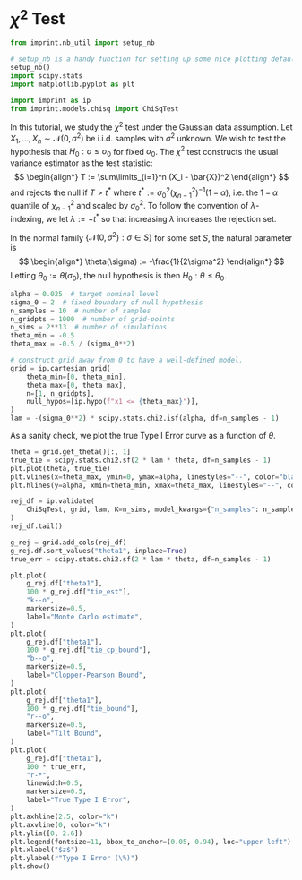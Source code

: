 # $\chi^2$ Test

```python
from imprint.nb_util import setup_nb

# setup_nb is a handy function for setting up some nice plotting defaults.
setup_nb()
import scipy.stats
import matplotlib.pyplot as plt

import imprint as ip
from imprint.models.chisq import ChiSqTest
```

In this tutorial, we study the $\chi^2$ test under the Gaussian data assumption.
Let $X_1,\ldots, X_n \sim \mathcal{N}(0, \sigma^2)$ be i.i.d. samples
with $\sigma^2$ unknown.
We wish to test the hypothesis that $H_0: \sigma \leq \sigma_0$ for fixed $\sigma_0$.
The $\chi^2$ test constructs the usual variance estimator as the test statistic:
$$
\begin{align*}
    T := \sum\limits_{i=1}^n (X_i - \bar{X})^2
\end{align*}
$$
and rejects the null if $T > t^*$ where $t^* := \sigma_0^2 (\chi^2_{n-1})^{-1}(1-\alpha)$,
i.e. the $1-\alpha$ quantile of $\chi^2_{n-1}$ and scaled by $\sigma_0^2$.
To follow the convention of $\lambda$-indexing, 
we let $\lambda := -t^*$ so that increasing $\lambda$ increases the rejection set.

In the normal family $\{\mathcal{N}(0, \sigma^2) : \sigma \in S\}$ for some set $S$,
the natural parameter is
$$
\begin{align*}
    \theta(\sigma) := -\frac{1}{2\sigma^2}
\end{align*}
$$
Letting $\theta_0 := \theta(\sigma_0)$, the null hypothesis is then
$H_0: \theta \leq \theta_0$.

```python
alpha = 0.025  # target nominal level
sigma_0 = 2  # fixed boundary of null hypothesis
n_samples = 10  # number of samples
n_gridpts = 1000  # number of grid-points
n_sims = 2**13  # number of simulations
theta_min = -0.5
theta_max = -0.5 / (sigma_0**2)

# construct grid away from 0 to have a well-defined model.
grid = ip.cartesian_grid(
    theta_min=[0, theta_min],
    theta_max=[0, theta_max],
    n=[1, n_gridpts],
    null_hypos=[ip.hypo(f"x1 <= {theta_max}")],
)
lam = -(sigma_0**2) * scipy.stats.chi2.isf(alpha, df=n_samples - 1)
```

As a sanity check, we plot the true Type I Error curve as a function of $\theta$.

```python
theta = grid.get_theta()[:, 1]
true_tie = scipy.stats.chi2.sf(2 * lam * theta, df=n_samples - 1)
plt.plot(theta, true_tie)
plt.vlines(x=theta_max, ymin=0, ymax=alpha, linestyles="--", color="black")
plt.hlines(y=alpha, xmin=theta_min, xmax=theta_max, linestyles="--", color="black")
```

```python
rej_df = ip.validate(
    ChiSqTest, grid, lam, K=n_sims, model_kwargs={"n_samples": n_samples}
)
rej_df.tail()
```

```python
g_rej = grid.add_cols(rej_df)
g_rej.df.sort_values("theta1", inplace=True)
true_err = scipy.stats.chi2.sf(2 * lam * theta, df=n_samples - 1)

plt.plot(
    g_rej.df["theta1"],
    100 * g_rej.df["tie_est"],
    "k--o",
    markersize=0.5,
    label="Monte Carlo estimate",
)
plt.plot(
    g_rej.df["theta1"],
    100 * g_rej.df["tie_cp_bound"],
    "b--o",
    markersize=0.5,
    label="Clopper-Pearson Bound",
)
plt.plot(
    g_rej.df["theta1"],
    100 * g_rej.df["tie_bound"],
    "r--o",
    markersize=0.5,
    label="Tilt Bound",
)
plt.plot(
    g_rej.df["theta1"],
    100 * true_err,
    "r-*",
    linewidth=0.5,
    markersize=0.5,
    label="True Type I Error",
)
plt.axhline(2.5, color="k")
plt.axvline(0, color="k")
plt.ylim([0, 2.6])
plt.legend(fontsize=11, bbox_to_anchor=(0.05, 0.94), loc="upper left")
plt.xlabel("$z$")
plt.ylabel(r"Type I Error (\%)")
plt.show()
```
